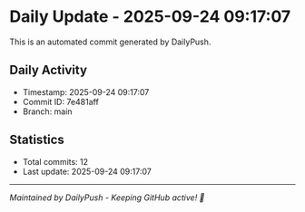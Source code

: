 # Daily Update - 2025-09-24 09:17:07

This is an automated commit generated by DailyPush.

## Daily Activity
- Timestamp: 2025-09-24 09:17:07
- Commit ID: 7e481aff
- Branch: main

## Statistics
- Total commits: 12
- Last update: 2025-09-24 09:17:07

---
*Maintained by DailyPush - Keeping GitHub active! 🚀*
